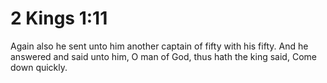 # 2 Kings 1:11

Again also he sent unto him another captain of fifty with his fifty. And he answered and said unto him, O man of God, thus hath the king said, Come down quickly.